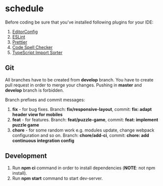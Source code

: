 # schedule

Before coding be sure that you've installed following plugins for your IDE:

1. [EditorConfig](https://marketplace.visualstudio.com/items?itemName=EditorConfig.EditorConfig)
2. [ESLint](https://marketplace.visualstudio.com/items?itemName=dbaeumer.vscode-eslint)
3. [Prettier](https://marketplace.visualstudio.com/items?itemName=esbenp.prettier-vscode)
4. [Code Spell Checker](https://marketplace.visualstudio.com/items?itemName=streetsidesoftware.code-spell-checker)
5. [TypeScript Import Sorter](https://marketplace.visualstudio.com/items?itemName=mike-co.import-sorter)

## Git

All branches have to be created from **develop** branch. You have to create pull request in order to merge your changes. Pushing in **master** and **develop** branch is forbidden.

Branch prefixes and commit messages:

1. **fix** - for bug fixes. Branch: **fix/responsive-layout**, commit: **fix: adapt header view for mobiles**
2. **feat** - for features. Branch: **feat/puzzle-game**, commit: **feat: implement puzzle game**
3. **chore** - for some random work e.g. modules update, change webpack configuration and so on. Branch: **chore/add-ci**, commit: **chore: add continuous integration config**

## Development

1. Run **npm ci** command in order to install dependencies (**NOTE**: not npm install).
2. Run **npm start** command to start dev-server.
